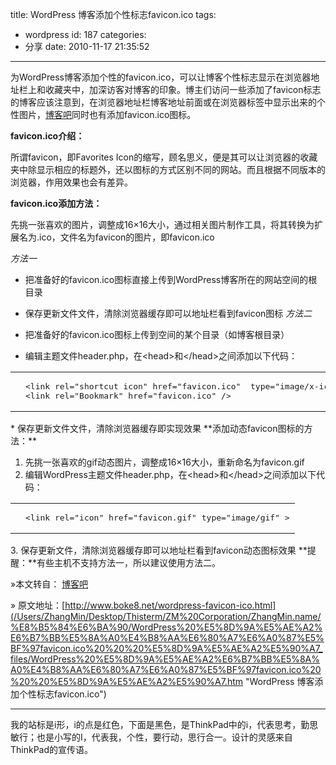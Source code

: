 title: WordPress 博客添加个性标志favicon.ico
tags:
  - wordpress
id: 187
categories:
  - 分享
date: 2010-11-17 21:35:52
---

为WordPress博客添加个性的favicon.ico，可以让博客个性标志显示在浏览器地址栏上和收藏夹中，加深访客对博客的印象。博主们访问一些添加了favicon标志的博客应该注意到，在浏览器地址栏博客地址前面或在浏览器标签中显示出来的个性图片，[博客吧](http://www.boke8.net/ "博客吧")同时也有添加favicon.ico图标。

**favicon.ico介绍：**

所谓favicon，即Favorites Icon的缩写，顾名思义，便是其可以让浏览器的收藏夹中除显示相应的标题外，还以图标的方式区别不同的网站。而且根据不同版本的浏览器，作用效果也会有差异。

**favicon.ico添加方法：**

先挑一张喜欢的图片，调整成16×16大小，通过相关图片制作工具，将其转换为扩展名为.ico，文件名为favicon的图片，即favicon.ico

_方法一_

*   把准备好的favicon.ico图标直接上传到WordPress博客所在的网站空间的根目录
*   保存更新文件文件，清除浏览器缓存即可以地址栏看到favicon图标
_方法二_

*   把准备好的favicon.ico图标上传到空间的某个目录（如博客根目录）
*   编辑主题文件header.php，在&lt;head&gt;和&lt;/head&gt;之间添加以下代码：
<div>
<table>
<tbody>
<tr>
<td>
<pre></pre>
</td>
<td>
<pre>&lt;link rel="shortcut icon" href="favicon.ico"  type="image/x-icon" /&gt;/&gt;
&lt;link rel="Bookmark" href="favicon.ico" /&gt;</pre>
</td>
</tr>
</tbody>
</table>
</div>
*   保存更新文件文件，清除浏览器缓存即实现效果
**添加动态favicon图标的方法：**

1.  先挑一张喜欢的gif动态图片，调整成16×16大小，重新命名为favicon.gif
2.  编辑WordPress主题文件header.php，在&lt;head&gt;和&lt;/head&gt;之间添加以下代码：
<div>
<table>
<tbody>
<tr>
<td>
<pre></pre>
</td>
<td>
<pre>&lt;link rel="icon" href="favicon.gif" type="image/gif" &gt;</pre>
</td>
</tr>
</tbody>
</table>
</div>
3.  保存更新文件，清除浏览器缓存即可以地址栏看到favicon动态图标效果
**提醒：**有些主机不支持方法一，所以建议使用方法二。
<div>

»本文转自： [博客吧](http://www.boke8.net/)

</div>
<div>

» 原文地址：[http://www.boke8.net/wordpress-favicon-ico.html](/Users/ZhangMin/Desktop/Thisterm/ZM%20Corporation/ZhangMin.name/%E8%B5%84%E6%BA%90/WordPress%20%E5%8D%9A%E5%AE%A2%E6%B7%BB%E5%8A%A0%E4%B8%AA%E6%80%A7%E6%A0%87%E5%BF%97favicon.ico%20%20%20%E5%8D%9A%E5%AE%A2%E5%90%A7_files/WordPress%20%E5%8D%9A%E5%AE%A2%E6%B7%BB%E5%8A%A0%E4%B8%AA%E6%80%A7%E6%A0%87%E5%BF%97favicon.ico%20%20%20%E5%8D%9A%E5%AE%A2%E5%90%A7.htm "WordPress 博客添加个性标志favicon.ico")

-------------------------------------------------------------------------------------------------------------------------------------------------------------------------

我的站标是i形，i的点是红色，下面是黑色，是ThinkPad中的i，代表思考，勤思敏行；也是小写的I，代表我，个性，要行动，思行合一。设计的灵感来自ThinkPad的宣传语。

</div>